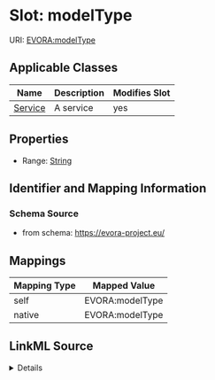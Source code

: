 

# Slot: modelType



URI: [EVORA:modelType](https://evora-project.eu/modelType)



<!-- no inheritance hierarchy -->





## Applicable Classes

| Name | Description | Modifies Slot |
| --- | --- | --- |
| [Service](Service.md) | A service |  yes  |







## Properties

* Range: [String](String.md)





## Identifier and Mapping Information







### Schema Source


* from schema: https://evora-project.eu/




## Mappings

| Mapping Type | Mapped Value |
| ---  | ---  |
| self | EVORA:modelType |
| native | EVORA:modelType |




## LinkML Source

<details>
```yaml
name: modelType
from_schema: https://evora-project.eu/
rank: 1000
alias: modelType
domain_of:
- Service
range: string

```
</details>
